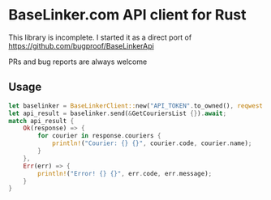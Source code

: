# BaseLinker.com API client for Rust

This library is incomplete. I started it as a direct port of https://github.com/bugproof/BaseLinkerApi

PRs and bug reports are always welcome

## Usage

```rs
let baselinker = BaseLinkerClient::new("API_TOKEN".to_owned(), reqwest::Client::new());
let api_result = baselinker.send(&GetCouriersList {}).await;
match api_result {
    Ok(response) => {
        for courier in response.couriers {
            println!("Courier: {} {}", courier.code, courier.name);
        }
    },
    Err(err) => {
        println!("Error! {} {}", err.code, err.message);
    }
}
```
